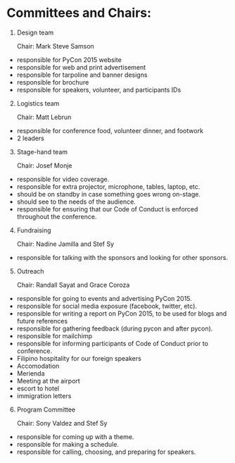 Committees and Chairs:
=====================

1. Design team

   Chair: Mark Steve Samson
  * responsible for PyCon 2015 website
  * responsible for web and print advertisement
  * responsible for tarpoline and banner designs
  * responsible for brochure
  * responsible for speakers, volunteer, and participants IDs

2. Logistics team

   Chair: Matt Lebrun
  * responsible for conference food, volunteer dinner, and footwork
  * 2 leaders

3. Stage-hand team

   Chair: Josef Monje
  * responsible for video coverage.
  * responsible for extra projector, microphone, tables, laptop, etc.
  * should be on standby in case something goes wrong on-stage.
  * should see to the needs of the audience.
  * responsible for ensuring that our Code of Conduct is enforced throughout the conference.

4. Fundraising

   Chair: Nadine Jamilla and Stef Sy
  * responsible for talking with the sponsors and looking for other sponsors.

5. Outreach

   Chair: Randall Sayat and Grace Coroza
  * responsible for going to events and advertising PyCon 2015.
  * responsible for social media exposure (facebook, twitter, etc).
  * responsible for writing a report on PyCon 2015, to be used for blogs and future references
  * responsible for gathering feedback (during pycon and after pycon).
  * responsible for mailchimp
  * responsible for informing participants of Code of Conduct prior to conference.
  * Filipino hospitality for our foreign speakers 
   * Accomodation
   * Merienda
   * Meeting at the airport
   * escort to hotel
   * immigration letters

6. Program Committee

   Chair: Sony Valdez and Stef Sy
  * responsible for coming up with a theme.
  * responsible for making a schedule.
  * responsible for calling, choosing, and preparing for speakers.

